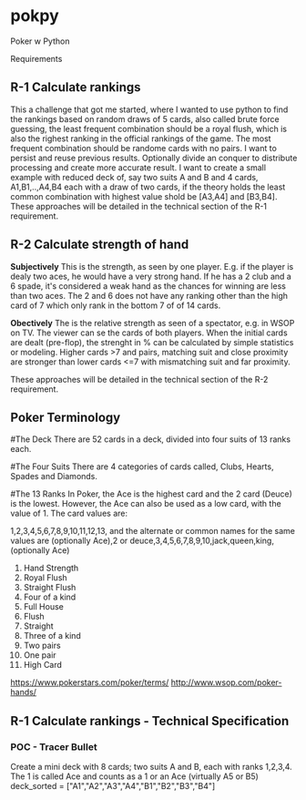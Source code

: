 # pokpy
Poker w Python

Requirements 

## R-1 Calculate rankings
This a challenge that got me started, where I wanted to use python to find the rankings based on random draws of 5 cards, also called brute force guessing, the least frequent combination should be a royal flush, which is also the righest ranking in the official rankings of the game. The most frequent combination should be randome cards with no pairs. I want to persist and reuse previous results. Optionally divide an conquer to distribute processing and create more accurate result. I want to create a small example with reduced deck of, say two suits A and B and 4 cards, A1,B1,..,A4,B4 each with a draw of two cards, if the theory holds the least common combination with highest value shold be [A3,A4] and [B3,B4]. These approaches will be detailed in the technical section of the R-1 requirement. 

## R-2 Calculate strength of hand

**Subjectively**
This is the strength, as seen by one player. E.g. if the player is dealy two aces, he would have a very strong hand. If he has a 2 club and a 6 spade, it's considered a weak hand as the chances for winning are less than two aces. The 2 and 6 does not have any ranking other than the high card of 7 which only rank in the bottom 7 of of 14 cards. 

**Obectively**
The is the relative strength as seen of a spectator, e.g. in WSOP on TV. The viewer can se the cards of both players. When the initial cards are dealt (pre-flop), the strenght in % can be calculated by simple statistics or modeling.  Higher cards >7 and pairs, matching suit and close proximity are stronger than lower cards <=7 with mismatching suit and far proximity. 

These approaches will be detailed in the technical section of the R-2 requirement. 

## Poker Terminology
#The Deck
There are 52 cards in a deck, divided into four suits of 13 ranks each. 

#The Four Suits
There are 4 categories of cards called, Clubs, Hearts, Spades and Diamonds. 

#The 13 Ranks
In Poker, the Ace is the highest card and the 2 card (Deuce) is the lowest. However, the Ace can also be used as a low card, with the value of 1. The card values are:

1,2,3,4,5,6,7,8,9,10,11,12,13, and the alternate or common names for the same values are
(optionally Ace),2 or deuce,3,4,5,6,7,8,9,10,jack,queen,king,(optionally Ace)

1) Hand Strength
2) Royal Flush
3) Straight Flush
4) Four of a kind
5) Full House
6) Flush
7) Straight
8) Three of a kind
9) Two pairs
10) One pair
11) High Card

https://www.pokerstars.com/poker/terms/
http://www.wsop.com/poker-hands/

## R-1 Calculate rankings - Technical Specification

### POC - Tracer Bullet
Create a mini deck with 8 cards; two suits A and B, each with ranks 1,2,3,4. The 1 is called Ace and counts as a 1 or an Ace (virtually A5 or B5)
deck_sorted = ["A1","A2","A3","A4","B1","B2","B3","B4"]



